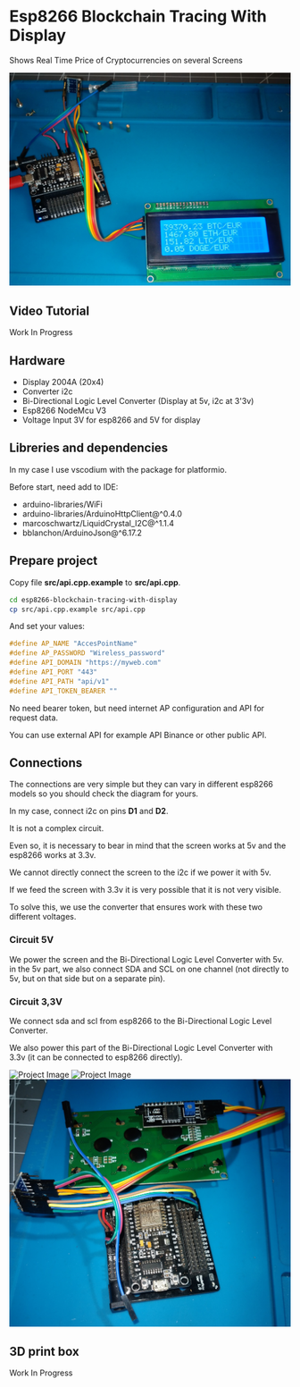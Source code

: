 # Esp8266 Blockchain Tracing With Display

Shows Real Time Price of Cryptocurrencies on several Screens

![Project Image](./image1.jpg "Project Image 1")

## Video Tutorial

Work In Progress

## Hardware

- Display 2004A (20x4)
- Converter i2c
- Bi-Directional Logic Level Converter (Display at 5v, i2c at 3'3v)
- Esp8266 NodeMcu V3
- Voltage Input 3V for esp8266 and 5V for display

## Libreries and dependencies

In my case I use vscodium with the package for platformio.

Before start, need add to IDE:

- arduino-libraries/WiFi
- arduino-libraries/ArduinoHttpClient@^0.4.0
- marcoschwartz/LiquidCrystal_I2C@^1.1.4
- bblanchon/ArduinoJson@^6.17.2

## Prepare project

Copy file **src/api.cpp.example** to **src/api.cpp**.

```bash
cd esp8266-blockchain-tracing-with-display
cp src/api.cpp.example src/api.cpp
```

And set your values:

```c++
#define AP_NAME "AccesPointName"
#define AP_PASSWORD "Wireless_password"
#define API_DOMAIN "https://myweb.com"
#define API_PORT "443"
#define API_PATH "api/v1"
#define API_TOKEN_BEARER ""
```

No need bearer token, but need internet AP configuration and API for request data.

You can use external API for example API Binance or other public API.

## Connections

The connections are very simple but they can vary in different esp8266 models so you should check the diagram for yours.

In my case, connect i2c on pins **D1** and **D2**.

It is not a complex circuit.

Even so, it is necessary to bear in mind that the screen works at 5v and the esp8266 works at 3.3v.

We cannot directly connect the screen to the i2c if we power it with 5v.

If we feed the screen with 3.3v it is very possible that it is not very visible.

To solve this, we use the converter that ensures work with these two different voltages.

### Circuit 5V

We power the screen and the Bi-Directional Logic Level Converter with 5v. in the 5v part, we also connect SDA and SCL on one channel (not directly to 5v, but on that side but on a separate pin).

### Circuit 3,3V

We connect sda and scl from esp8266 to the Bi-Directional Logic Level Converter. 

We also power this part of the Bi-Directional Logic Level Converter with 3.3v (it can be connected to esp8266 directly).

![Project Image](./image2.jpg "Project Image 2")
![Project Image](./image3.jpg "Project Image 3")
![Project Image](./image4.jpg "Project Image 4")

## 3D print box

Work In Progress
